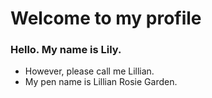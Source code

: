 # Welcome to my profile

### Hello. My name is Lily. 
- However, please call me Lillian. 
- My pen name is Lillian Rosie Garden.



